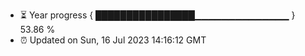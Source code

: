 - ⏳ Year progress { ████████████████▁▁▁▁▁▁▁▁▁▁▁▁▁▁ } 53.86 %
- ⏰ Updated on Sun, 16 Jul 2023 14:16:12 GMT

